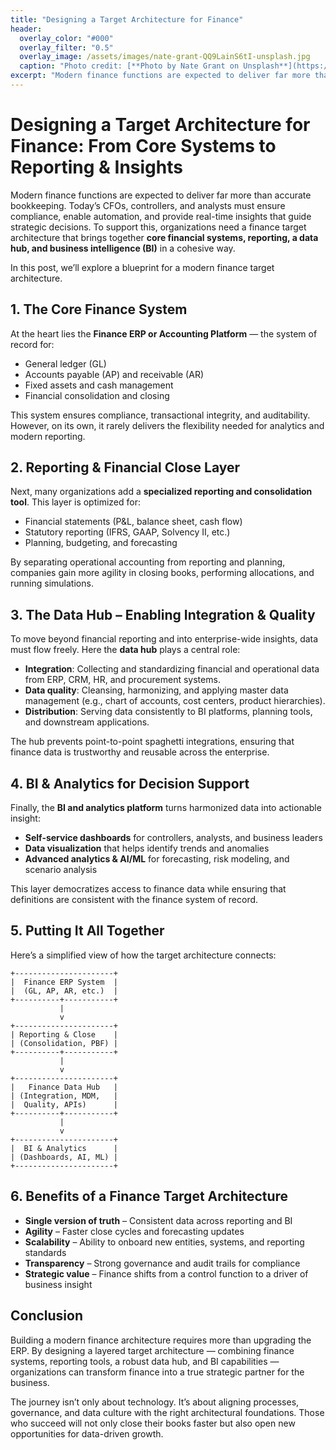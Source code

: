 ```yaml
---
title: "Designing a Target Architecture for Finance"
header:
  overlay_color: "#000"
  overlay_filter: "0.5"
  overlay_image: /assets/images/nate-grant-QQ9LainS6tI-unsplash.jpg
  caption: "Photo credit: [**Photo by Nate Grant on Unsplash**](https://unsplash.com)"
excerpt: "Modern finance functions are expected to deliver far more than accurate bookkeeping. Today’s CFOs, controllers, and analysts must ensure compliance, enable automation, and provide real-time insights that guide strategic decisions."
---
```


# Designing a Target Architecture for Finance: From Core Systems to Reporting & Insights  

Modern finance functions are expected to deliver far more than accurate bookkeeping. Today’s CFOs, controllers, and analysts must ensure compliance, enable automation, and provide real-time insights that guide strategic decisions. To support this, organizations need a finance target architecture that brings together **core financial systems, reporting, a data hub, and business intelligence (BI)** in a cohesive way.  

In this post, we’ll explore a blueprint for a modern finance target architecture.  

## 1. The Core Finance System  

At the heart lies the **Finance ERP or Accounting Platform** — the system of record for:  
- General ledger (GL)  
- Accounts payable (AP) and receivable (AR)  
- Fixed assets and cash management  
- Financial consolidation and closing  

This system ensures compliance, transactional integrity, and auditability. However, on its own, it rarely delivers the flexibility needed for analytics and modern reporting.  

## 2. Reporting & Financial Close Layer  

Next, many organizations add a **specialized reporting and consolidation tool**. This layer is optimized for:  
- Financial statements (P&L, balance sheet, cash flow)  
- Statutory reporting (IFRS, GAAP, Solvency II, etc.)  
- Planning, budgeting, and forecasting  

By separating operational accounting from reporting and planning, companies gain more agility in closing books, performing allocations, and running simulations.  

## 3. The Data Hub – Enabling Integration & Quality  

To move beyond financial reporting and into enterprise-wide insights, data must flow freely. Here the **data hub** plays a central role:  

- **Integration**: Collecting and standardizing financial and operational data from ERP, CRM, HR, and procurement systems.  
- **Data quality**: Cleansing, harmonizing, and applying master data management (e.g., chart of accounts, cost centers, product hierarchies).  
- **Distribution**: Serving data consistently to BI platforms, planning tools, and downstream applications.  

The hub prevents point-to-point spaghetti integrations, ensuring that finance data is trustworthy and reusable across the enterprise.  

## 4. BI & Analytics for Decision Support  

Finally, the **BI and analytics platform** turns harmonized data into actionable insight:  

- **Self-service dashboards** for controllers, analysts, and business leaders  
- **Data visualization** that helps identify trends and anomalies  
- **Advanced analytics & AI/ML** for forecasting, risk modeling, and scenario analysis  

This layer democratizes access to finance data while ensuring that definitions are consistent with the finance system of record.  

## 5. Putting It All Together  

Here’s a simplified view of how the target architecture connects:  

    +----------------------+
    |  Finance ERP System  |
    |  (GL, AP, AR, etc.)  |
    +----------+-----------+
               |
               v
    +----------------------+
    | Reporting & Close    |
    | (Consolidation, PBF) |
    +----------+-----------+
               |
               v
    +----------------------+
    |   Finance Data Hub   |
    | (Integration, MDM,   |
    |  Quality, APIs)      |
    +----------+-----------+
               |
               v
    +----------------------+
    |  BI & Analytics      |
    | (Dashboards, AI, ML) |
    +----------------------+

## 6. Benefits of a Finance Target Architecture  

- **Single version of truth** – Consistent data across reporting and BI  
- **Agility** – Faster close cycles and forecasting updates  
- **Scalability** – Ability to onboard new entities, systems, and reporting standards  
- **Transparency** – Strong governance and audit trails for compliance  
- **Strategic value** – Finance shifts from a control function to a driver of business insight  

## Conclusion  

Building a modern finance architecture requires more than upgrading the ERP. By designing a layered target architecture — combining finance systems, reporting tools, a robust data hub, and BI capabilities — organizations can transform finance into a true strategic partner for the business.  

The journey isn’t only about technology. It’s about aligning processes, governance, and data culture with the right architectural foundations. Those who succeed will not only close their books faster but also open new opportunities for data-driven growth.  

